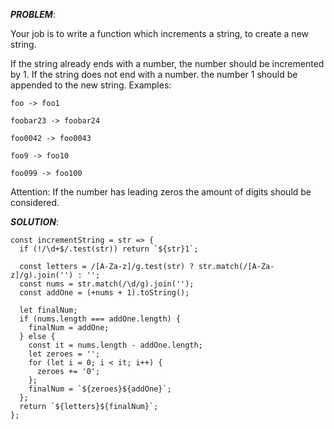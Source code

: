 ***PROBLEM***: 

Your job is to write a function which increments a string, to create a new string.

If the string already ends with a number, the number should be incremented by 1.
If the string does not end with a number. the number 1 should be appended to the new string.
Examples:

    foo -> foo1

    foobar23 -> foobar24

    foo0042 -> foo0043

    foo9 -> foo10

    foo099 -> foo100

Attention: If the number has leading zeros the amount of digits should be considered.

***SOLUTION***:

    const incrementString = str => {
      if (!/\d+$/.test(str)) return `${str}1`;

      const letters = /[A-Za-z]/g.test(str) ? str.match(/[A-Za-z]/g).join('') : '';
      const nums = str.match(/\d/g).join('');
      const addOne = (+nums + 1).toString();

      let finalNum;
      if (nums.length === addOne.length) {
        finalNum = addOne;
      } else {
        const it = nums.length - addOne.length;
        let zeroes = '';
        for (let i = 0; i < it; i++) {
          zeroes += '0';
        };
        finalNum = `${zeroes}${addOne}`;
      };
      return `${letters}${finalNum}`;
    };